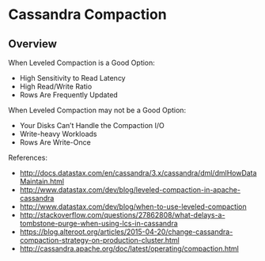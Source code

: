 # Cassandra Compaction

## Overview

When Leveled Compaction is a Good Option:

* High Sensitivity to Read Latency
* High Read/Write Ratio
* Rows Are Frequently Updated

When Leveled Compaction may not be a Good Option:

* Your Disks Can’t Handle the Compaction I/O
* Write-heavy Workloads
* Rows Are Write-Once

References:

* http://docs.datastax.com/en/cassandra/3.x/cassandra/dml/dmlHowDataMaintain.html
* http://www.datastax.com/dev/blog/leveled-compaction-in-apache-cassandra
* http://www.datastax.com/dev/blog/when-to-use-leveled-compaction
* http://stackoverflow.com/questions/27862808/what-delays-a-tombstone-purge-when-using-lcs-in-cassandra
* https://blog.alteroot.org/articles/2015-04-20/change-cassandra-compaction-strategy-on-production-cluster.html
* http://cassandra.apache.org/doc/latest/operating/compaction.html
